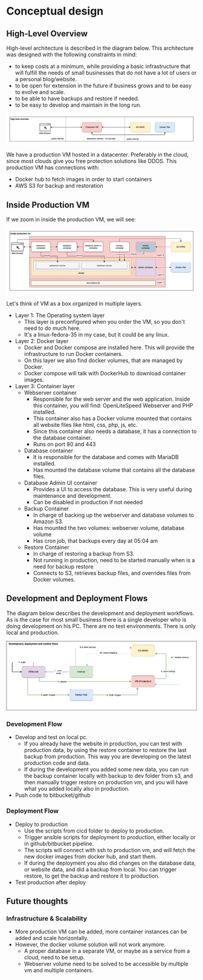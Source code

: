 # Conceptual design

## High-Level Overview

High-level architecture is described in the diagram below. 
This architecture was designed with the following constraints in mind:
 - to keep costs at a minimum, while providing a basic infrastructure that will fulfill the needs of small businesses that do not have a lot of users or a personal blog/website.
 - to be open for extension in the future if business grows and to be easy to evolve and scale.
 - to be able to have backups and restore if needed. 
 - to be easy to develop and maintain in the long run. 

![High level overview](images/hig-level-overview.jpg "High level overview")

We have a production VM hosted in a datacenter. Preferably in the cloud, since most clouds give you free protection solutions like DDOS.
This production VM has connections with:
 - Docker hub to fetch images in order to start containers
 - AWS S3 for backup and restoration

## Inside Production VM
If we zoom in inside the production VM, we will see:

![Inside production VM](images/inside-production-vm.jpg "Inside production vm")

Let's think of VM as a box organized in multiple layers. 
 - Layer 1: The Operating system layer  
   - This layer is preconfigured when you order the VM, so you don't need to do much here. 
   - It's a linux-fedora-35 in my case, but it could be any linux.
 - Layer 2: Docker layer 
   - Docker and Docker compose are installed here. This will provide the infrastructure to run Docker containers. 
   - On this layer we also find docker volumes, that are managed by Docker.
   - Docker compose will talk with DockerHub to download container images.
 - Layer 3: Container layer
   - Webserver container
     - Responsible for the web server and the web application. Inside this container, you will find: OpenLiteSpeed Webserver and PHP installed. 
     - This container also has a Docker volume mounted that contains all website files like html, css, php, js, etc.
     - Since this container also needs a database, it has a connection to the database container.
     - Runs on port 80 and 443
   - Database container
     - It is responsible for the database and comes with MariaDB installed.
     - Has mounted the database volume that contains all the database files.
   - Database Admin UI container
     - Provides a UI to access the database. This is very useful during maintenance and development.
     - Can be disabled in production if not needed
   - Backup Container
     - In charge of backing up the webserver and database volumes to Amazon S3.
     - Has mounted the two volumes: webserver volume, database volume
     - Has cron job, that backups every day at 05:04 am
   - Restore Container
     - In charge of restoring a backup from S3.
     - Not running in production, need to be started manually when is a need for backup restore
     - Connects to S3, retrieves backup files, and overrides files from Docker volumes.

## Development and Deployment Flows
The diagram below describes the development and deployment workflows.
As is the case for most small business there is a single developer who is doing development on his PC. There are no test environments. There is only local and production.

![Development, Deployment and Runtime](images/development-deployment-and-runtime.png "Development, Deployment and Runtime")

### Development Flow
- Develop and test on local pc.
  - If you already have the website in production, you can test with production data, by using the restore container to restore the last backup from production. This way you are developing on the latest production code and data. 
  - If during the development you added some new data, you can run the backup container locally with backup to dev folder from s3, and then manually trigger restore on production vm, and you will have what you added locally also in production.
- Push code to bitbucket/github

### Deployment Flow
- Deploy to production
  - Use the scripts from cicd folder to deploy to production. 
  - Trigger ansible scripts for deployment to production, either locally or in github/bitbucket pipeline.
  - The scripts will connect with ssh to production vm, and will fetch the new docker images from docker hub, and start them.
  - If during the deployment you also did changes on the database data, or website data, and did a backup from local. You can trigger restore, to get the backup and restore it to production. 
- Test production after deploy

## Future thoughts
### Infrastructure & Scalability
- More production VM can be added, more container instances can be added and scale horizontally.
- However, the docker volume solution will not work anymore. 
  - A proper database in a separate VM, or maybe as a service from a cloud, need to be setup.
  - Webserver volume need to be solved to be accessible by multiple vm and multiple containers.